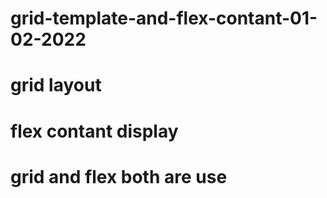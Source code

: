 # grid-template-and-flex-contant-01-02-2022
# grid layout
# flex contant display
# grid and flex both are use

